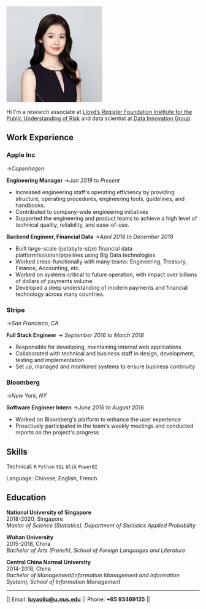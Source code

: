 <img width="250" height="250" src="https://github.com/LLY661/lly661.github.io/blob/master/photo.jpeg?raw=true"/>


Hi I'm a research associate at [Lloyd’s Register Foundation Institute for the Public Understanding of Risk](https://ipur.nus.edu.sg/) and 
data scientist at [Data Innovation Group](https://www.datainnovationgroup.org/)



## Work Experience

### Apple Inc
->_Copenhagen_

**Engineering Manager**
->_Jan 2019 to Present_

- Increased engineering staff's operating efficiency by providing structure, operating procedures, engineering tools, guidelines, and handbooks.
- Contributed to company-wide engineering initiatives
- Supported the engineering and product teams to achieve a high level of technical quality, reliability, and ease-of-use.

**Backend Engineer, Financial Data**
->_April 2018 to December 2018_

- Built large-scale (petabyte-size) financial data platform/solution/pipelines using Big Data technologies
- Worked cross-functionally with many teams: Engineering, Treasury, Finance, Accounting, etc.
- Worked on systems critical to future operation, with impact over billions of dollars of payments volume.
- Developed a deep understanding of modern payments and financial technology across many countries.

### Stripe
->_San Francisco, CA_

**Full Stack Engineer**
-> _September 2016 to March 2018_

- Responsible for developing, maintaining internal web applications
- Collaborated with technical and business staff in design, development, testing and implementation
- Set up, managed and monitored systems to ensure business continuity

### Bloomberg
->_New York, NY_

**Software Engineer Intern**
->_June 2016 to August 2016_

- Worked on Bloomberg's platform to enhance the user experience
- Proactively participated in the team's weekly meetings and conducted reports on the project's progress

## Skills

Technical: `R` `Python` `SQL` `Qlik` `PowerBI`

Language: Chinese, English, French

## Education

**National University of Singapore**      
2018-2020, Singapore      
_Master of Science (Statistics), Department of Statistics Applied Probability_   


**Wuhan University**      
2015-2018, China  
_Bachelor of Arts (French), School of Foreign Languages and Literature_ 

**Central China Normal University**   
2014-2018, China  
_Bachelor of Management(Information Management and Information System), School of Information Management_ 

---

|| Email: **<luyaoliu@u.nus.edu>** || Phone: **+65 93469135** ||
